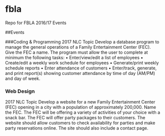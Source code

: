 # fbla
Repo for FBLA 2016/17 Events

##Events

###Coding & Programming 
2017 NLC Topic
Develop a database program to manage the general operations of a Family Entertainment
Center (FEC). Give the FEC a name. The program must allow the user to complete at minimum
the following tasks:
• Enter/view/edit a list of employees
• Create/edit a weekly work schedule for employees
• Generate/print weekly schedule reports
• Enter attendance of customers
• Enter/track, generate, and print report(s) showing customer attendance by time of day
(AM/PM) and day of week.

### Web Design
2017 NLC Topic
Develop a website for a new Family Entertainment Center (FEC) opening in a city with a
population of approximately 200,000. Name the FEC. The FEC will be offering a variety of
activities of your choice with a snack bar. The FEC will offer party packages to their customers.
The website should allow customers to check availability for parties and make party
reservations online. The site should also include a contact page.
